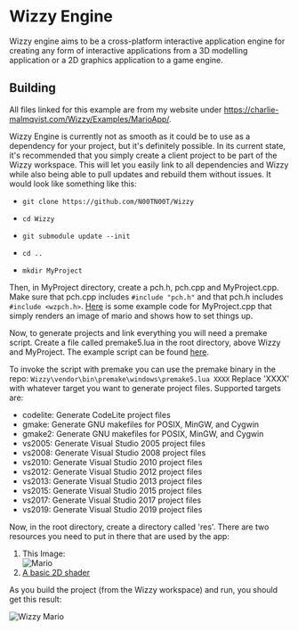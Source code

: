 # Wizzy Engine
Wizzy engine aims to be a cross-platform interactive application engine for creating any form of interactive applications from a 3D modelling application or a 2D graphics application to a game engine.

## Building

All files linked for this example are from my website under https://charlie-malmqvist.com/Wizzy/Examples/MarioApp/.

Wizzy Engine is currently not as smooth as it could be to use as a dependency for your project, but it's definitely possible. In its current state, it's recommended that you simply create a client project to be part of the Wizzy workspace. This will let you easily link to all dependencies and Wizzy while also being able to pull updates and rebuild them without issues. It would look like something like this:

- `git clone https://github.com/N00TN00T/Wizzy`

- `cd Wizzy`

- `git submodule update --init`

- `cd ..`

- `mkdir MyProject`

Then, in MyProject directory, create a pch.h, pch.cpp and MyProject.cpp. Make sure that pch.cpp includes `#include "pch.h"` and that pch.h includes `#include <wzpch.h>`. 
[Here](https://charlie-malmqvist.com/WIzzy/Examples/MarioApp/MarioApp.cpp) is some example code for MyProject.cpp that simply renders an image of mario and shows how to set things up.

Now, to generate projects and link everything you will need a premake script. Create a file called premake5.lua in the root directory, above Wizzy and MyProject. The example script can be found [here](https://charlie-malmqvist.com/Wizzy/Examples/MarioApp/premake5.lua).


To invoke the script with premake you can use the premake binary in the repo:
`Wizzy\vendor\bin\premake\windows\premake5.lua XXXX`
Replace 'XXXX' with whatever target you want to generate project files. Supported targets are:
- codelite:          Generate CodeLite project files
- gmake:             Generate GNU makefiles for POSIX, MinGW, and Cygwin
- gmake2:            Generate GNU makefiles for POSIX, MinGW, and Cygwin
- vs2005:            Generate Visual Studio 2005 project files
- vs2008:            Generate Visual Studio 2008 project files
- vs2010:            Generate Visual Studio 2010 project files
- vs2012:            Generate Visual Studio 2012 project files
- vs2013:            Generate Visual Studio 2013 project files
- vs2015:            Generate Visual Studio 2015 project files
- vs2017:            Generate Visual Studio 2017 project files
- vs2019:            Generate Visual Studio 2019 project files

Now, in the root directory, create a directory called 'res'. There are two resources you need to put in there that are used by the app:

1. This Image:<br>![Mario](https://charlie-malmqvist.com/Wizzy/Examples/MarioApp/mario.png)
2. [A basic 2D shader](https://charlie-malmqvist.com/Wizzy/Examples/MarioApp/texture2d.shader)

As you build the project (from the Wizzy workspace) and run, you should get this result:

![Wizzy Mario](https://charlie-malmqvist.com/Wizzy/Examples/MarioApp/wizzy-mario.gif)
